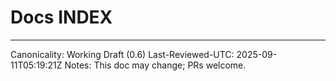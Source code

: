 ﻿# Docs INDEX

---
Canonicality: Working Draft (0.6)
Last-Reviewed-UTC: 2025-09-11T05:19:21Z
Notes: This doc may change; PRs welcome.